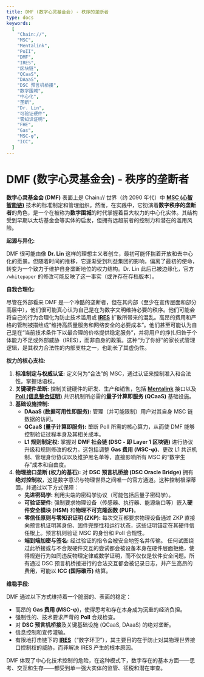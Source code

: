 ```yaml
---
title: DMF (数字心灵基金会) - 秩序的垄断者
type: docs
keywords:
  [
    "Chain://",
    "MSC",
    "Mentalink",
    "PoII",
    "DMF",
    "IRES",
    "区块链",
    "QCaaS",
    "DAaaS",
    "DSC 预言机桥接",
    "数字围城",
    "中心化",
    "垄断",
    "Dr. Lin",
    "可验证硬件",
    "零知识证明",
    "FHE",
    "Gas",
    "MSC-φ",
    "ICC",
  ]
---
```


# DMF (数字心灵基金会) - 秩序的垄断者

**数字心灵基金会 (DMF)** 表面上是 Chain:// 世界（约 2090 年代）中 **[MSC (心智智能链)](./MSC.md)** 技术的标准制定和管理组织。然而，在实践中，它扮演着**数字秩序的垄断者**的角色，是一个在被称为**数字围城**的时代掌握着巨大权力的中心化实体。其结构受到早期以太坊基金会等实体的启发，但拥有远超前者的控制力和潜在的滥用风险。

**起源与异化:**

DMF 很可能由像 **Dr. Lin** 这样的理想主义者创立，最初可能怀揣着开放和去中心化的愿景。但随着时间的推移，它逐渐受到利益集团的影响，偏离了最初的使命，转变为一个致力于维护自身垄断地位的权力结构。Dr. Lin 此后已被边缘化，官方 `/whitepaper` 的修改可能反映了这一事实（或许存在存档版本）。

**自我合理化:**

尽管在外部看来 DMF 是一个冷酷的垄断者，但在其内部（至少在宣传层面和部分高层中），他们很可能真心认为自己是在为数字文明维持必要的秩序。他们可能会将自己的行为合理化为防止技术滥用或 **[IRES](./IRES.md)** 扩散所带来的混乱。高昂的费用和严格的管制被描绘成“维持高质量服务和网络安全的必要成本”。他们甚至可能认为自己是在“当前技术条件下以最合理的价格提供稳定服务”，并将用户的挣扎归咎于个体能力不足或外部威胁（IRES），而非自身的政策。这种“为了你好”的家长式管理逻辑，是其权力合法性的内部支柱之一，也助长了其虚伪性。

**权力的核心支柱:**

1.  **标准制定与权威认证:** 定义何为“合法”的 MSC，通过认证来控制准入和合法性。掌握话语权。
2.  **关键硬件垄断:** 控制关键硬件的研发、生产和销售，包括 **[Mentalink](./Mentalink.md)** 接口以及 **[PoII (信息整合证明)](./PoII.md)** 共识机制所必需的**量子计算即服务 (QCaaS)** 基础设施。
3.  **基础设施控制:**
    - **DAaaS (数据可用性即服务):** 管理（并可能限制）用户对其自身 MSC 链数据的访问。
    - **QCaaS (量子计算即服务):** 垄断 PoII 所需的核心算力，从而使 DMF 能够控制验证过程本身及其相关成本。
    - **L1 规则制定权:** 掌握对 **DMF 社会链 (DSC - 即 Layer 1 区块链)** 进行协议升级和规则修改的权力。这包括调整 **Gas 费用 (MSC-φ)**、更改 L1 共识机制、管理身份协议以及维护黑名单等，直接影响所有 MSC 的“数字生存”成本和自由度。
4.  **物理接口垄断 (权力的基石):** 对 **DSC 预言机桥接 (DSC Oracle Bridge)** 拥有**绝对控制权**，这是数字意识与物理世界之间唯一的官方通道。这种控制根深蒂固，并通过以下方式保障：
    - **先进密码学:** 利用尖端的密码学协议（可能包括后量子密码学）。
    - **可验证硬件:** 强制要求物理设备（传感器、执行器、能源端口等）嵌入**硬件安全模块 (HSM)** 和**物理不可克隆函数 (PUF)**。
    - **零信任原则与零知识证明 (ZKP):** 每次交互都要求物理设备通过 ZKP 直接向预言机证明其身份、固件完整性和运行状态，这些证明锚定在其硬件信任根上。预言机则验证 MSC 的身份和 PoII 合规性。
    - **端到端加密与签名:** 经过验证的指令会被安全地签名并传输。
    任何试图绕过此桥接或与不合规硬件交互的尝试都会被设备本身在硬件层面拒绝，使得规避行为如同违反物理定律或数学证明，而不仅仅是软件安全问题。所有通过 DSC 预言机桥接进行的合法交互都会被记录日志，并产生高昂的费用，可能以 **ICC (国际碳币)** 结算。

**维稳手段:**

DMF 通过以下方式维持着一个脆弱的、表面的稳定：

- 高昂的 **Gas 费用 (MSC-φ)**，使得思考和存在本身成为沉重的经济负担。
- 强制性的、技术要求严苛的 **PoII** 合规检查。
- 对 **DSC 预言机桥接**及关键基础设施 (QCaaS, DAaaS) 的绝对垄断。
- 信息控制和宣传灌输。
- 有限地打击链下的 **[IRES](./IRES.md)**（“数字环卫”），其主要目的在于防止对其物理世界接口控制权的威胁，而非解决 IRES 产生的根本原因。

DMF 体现了中心化技术控制的危险，在这种模式下，数字存在的基本方面——思考、交互和生存——都受到单一强大实体的监管、征税和潜在审查。
